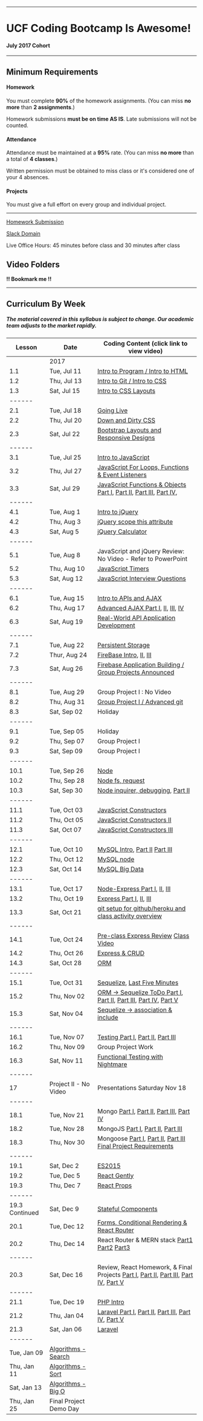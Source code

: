 -----------------------------------------
# UCF Coding Bootcamp Is Awesome!


#### July 2017 Cohort


-----------------------------------------


## Minimum Requirements


#### Homework


You must complete **90%** of the homework assignments. (You can miss **no more** than **2 assignments**.)


Homework submissions **must be on time AS IS**. Late submissions will not be counted.


#### Attendance


Attendance must be maintained at a **95%** rate. (You can miss **no more** than a total of **4 classes**.)


Written permission must be obtained to miss class or it's considered one of your 4 absences.


#### Projects


You must give a full effort on every group and individual project.


-----------------------------------------


[Homework Submission](http://bootcampspot-v2.com)

[Slack Domain](https://ucflm201707fsf2.slack.com/)

Live Office Hours: 45 minutes before class and 30 minutes after class

## Video Folders 
**!! Bookmark me !!**

-----------------------------------------
## Curriculum By Week


##### The material covered in this syllabus is subject to change. Our academic team adjusts to the market rapidly.
|	Lesson	|	Date |	Coding Content (click link to view video)	|	
|	---	|	---	|	---	|
| | 2017 |
|	1.1	|	Tue, Jul 11	|	[Intro to Program / Intro to HTML](https://codingbootcamp.hosted.panopto.com/Panopto/Pages/Viewer.aspx?id=d1efb196-c78f-4a6c-988b-97e2b8a30df5)	|
|	1.2	|	Thu, Jul 13	|	[Intro to Git / Intro to CSS](https://codingbootcamp.hosted.panopto.com/Panopto/Pages/Viewer.aspx?id=b29e8200-66eb-47bd-8b61-10b4b0fedb91)	| 
|	1.3	|	Sat, Jul 15	|	[Intro to CSS Layouts](https://codingbootcamp.hosted.panopto.com/Panopto/Pages/Viewer.aspx?id=7abedbab-3f62-4f99-8e26-a280425fd856)	|
|	------	|
|	2.1	|	Tue, Jul 18	|	[Going Live](https://codingbootcamp.hosted.panopto.com/Panopto/Pages/Viewer.aspx?id=95019ac2-7c29-43fd-b2fa-c4f6592886c4)	|
|	2.2	|	Thu, Jul 20	|	[Down and Dirty CSS](https://codingbootcamp.hosted.panopto.com/Panopto/Pages/Viewer.aspx?id=d35eecf6-7fd6-4ee0-96ce-13e0f59a21e1)	|
|	2.3	|	Sat, Jul 22	|	[Bootstrap Layouts and Responsive Designs](https://codingbootcamp.hosted.panopto.com/Panopto/Pages/Viewer.aspx?id=49e61865-37d1-4f33-bf0e-126f3455c76d)	|
|	------	|
| 3.1 | Tue, Jul 25 | [Intro to JavaScript](https://codingbootcamp.hosted.panopto.com/Panopto/Pages/Viewer.aspx?id=07b96c30-f8c4-4049-8d2f-d4c7d74cbc70) |
| 3.2 | Thu, Jul 27 | [JavaScript For Loops, Functions & Event Listeners](https://codingbootcamp.hosted.panopto.com/Panopto/Pages/Viewer.aspx?id=0f7e9ccc-7fe6-4f63-8a66-65b9002a554e) |
| 3.3 | Sat, Jul 29 | [JavaScript Functions & Objects Part I](https://codingbootcamp.hosted.panopto.com/Panopto/Pages/Viewer.aspx?id=bef5b97a-03d3-45d6-8ca3-c6c44b89f761), [Part II](https://codingbootcamp.hosted.panopto.com/Panopto/Pages/Viewer.aspx?id=4c58c4dc-e4a9-47ae-ac72-d36ed704f1bf), [Part III](https://codingbootcamp.hosted.panopto.com/Panopto/Pages/Viewer.aspx?id=7edece3c-b5e4-4fd0-ab26-51159498247d), [Part IV](https://codingbootcamp.hosted.panopto.com/Panopto/Pages/Viewer.aspx?id=43b87561-c750-48d8-ac82-a73482edcc73), |
|	------ |
| 4.1 | Tue, Aug 1 | [Intro to jQuery](https://codingbootcamp.hosted.panopto.com/Panopto/Pages/Viewer.aspx?id=15f315f7-6ca3-40c7-bcd6-26154fdf15cd) |
| 4.2 | Thu, Aug 3 | [jQuery scope this attribute](https://codingbootcamp.hosted.panopto.com/Panopto/Pages/Viewer.aspx?id=26680e54-bf37-4f04-9289-fa15c245bfe6) |
| 4.3 | Sat, Aug 5 | [jQuery Calculator](https://codingbootcamp.hosted.panopto.com/Panopto/Pages/Viewer.aspx?id=f91a092a-079e-4a4e-ab0b-636cea5310d1) |
|	------	|
| 5.1 | Tue, Aug 8 | JavaScript and jQuery Review: No Video - Refer to PowerPoint |
| 5.2 | Thu, Aug 10 | [JavaScript Timers](https://codingbootcamp.hosted.panopto.com/Panopto/Pages/Viewer.aspx?id=6d726549-4c28-409f-b744-3c67b36bf752) |
| 5.3 | Sat, Aug 12 | [JavaScript Interview Questions](https://codingbootcamp.hosted.panopto.com/Panopto/Pages/Viewer.aspx?id=1f60994b-527a-49cc-88d5-138413cd60f3) |
|	------	|
| 6.1 | Tue, Aug 15 | [Intro to APIs and AJAX](https://codingbootcamp.hosted.panopto.com/Panopto/Pages/Viewer.aspx?id=a6202efd-5484-4ac7-a8cf-17e0b4214a32) |
| 6.2 | Thu, Aug 17 | [Advanced AJAX Part I](https://codingbootcamp.hosted.panopto.com/Panopto/Pages/Viewer.aspx?id=5373d0d1-362b-413c-b9a5-7e4095411bd8), [II](https://codingbootcamp.hosted.panopto.com/Panopto/Pages/Viewer.aspx?id=ac18b87a-8951-4102-b18d-691c26499fa1), [III](https://codingbootcamp.hosted.panopto.com/Panopto/Pages/Viewer.aspx?id=d70b5cd1-2563-44d7-b65f-d21a1ce81d90), [IV](https://codingbootcamp.hosted.panopto.com/Panopto/Pages/Viewer.aspx?id=47328cf5-202c-4005-8d7d-922b8e26a297) |
| 6.3 | Sat, Aug 19 | [Real-World API Application Development](https://codingbootcamp.hosted.panopto.com/Panopto/Pages/Viewer.aspx?id=aa63bea9-89ce-44d0-a2ca-2dd19eb76710) |
|	------	|
| 7.1 | Tue, Aug 22 | [Persistent Storage](https://codingbootcamp.hosted.panopto.com/Panopto/Pages/Viewer.aspx?id=9e5e3ffe-c58f-45e8-b216-608c7642f608) |
| 7.2 | Thur, Aug 24 | [FireBase Intro](https://codingbootcamp.hosted.panopto.com/Panopto/Pages/Viewer.aspx?id=02bbad3b-22c9-4d6c-9c68-975e18c7deae), [II](https://codingbootcamp.hosted.panopto.com/Panopto/Pages/Viewer.aspx?id=3235971c-0250-4c28-add9-9e2fe3bc8b89), [III](https://codingbootcamp.hosted.panopto.com/Panopto/Pages/Viewer.aspx?id=d4ef5c58-e403-4b10-82f4-446e1f110c26) |
| 7.3 | Sat, Aug 26 | [Firebase Application Building / Group Projects Announced](https://codingbootcamp.hosted.panopto.com/Panopto/Pages/Viewer.aspx?id=5f0ca631-5892-4b8b-a09a-14ab208b608d) |
| ------  |
| 8.1 | Tue, Aug 29 | Group Project I : No Video |
| 8.2 | Thu, Aug 31 | [Group Project I / Advanced git](https://codingbootcamp.hosted.panopto.com/Panopto/Pages/Viewer.aspx?id=85b1b2ba-a147-4ce6-b24e-593fffe8a7ba) |
| 8.3 | Sat, Sep 02 | Holiday | |
| ------  |
| 9.1 | Tue, Sep 05 | Holiday | |
| 9.2 | Thu, Sep 07 | Group Project I | |
| 9.3 | Sat, Sep 09 | Group Project I | |
| ------  |
| 10.1 | Tue, Sep 26 | [Node](https://codingbootcamp.hosted.panopto.com/Panopto/Pages/Viewer.aspx?id=796bc791-aef7-4c6a-b27c-04f92b7903bb) | |
| 10.2 | Thu, Sep 28 | [Node fs, request](https://codingbootcamp.hosted.panopto.com/Panopto/Pages/Viewer.aspx?id=9c92843c-dede-4be5-bda8-e095f32996da) |
| 10.3 | Sat, Sep 30 | [Node inquirer, debugging](https://codingbootcamp.hosted.panopto.com/Panopto/Pages/Viewer.aspx?id=a5a89280-5897-489e-bd26-7296477047c7),  [Part II](https://codingbootcamp.hosted.panopto.com/Panopto/Pages/Viewer.aspx?id=27ad4c47-0d3c-46d9-8cae-b2f8fe17f965) |
| ------  |
| 11.1 | Tue, Oct 03 | [JavaScript Constructors](https://codingbootcamp.hosted.panopto.com/Panopto/Pages/Viewer.aspx?id=806a5284-52a8-409f-b208-c8c64836290e) |
| 11.2 | Thu, Oct 05 | [JavaScript Constructors II](https://codingbootcamp.hosted.panopto.com/Panopto/Pages/Viewer.aspx?id=733c228f-d811-44f3-a533-4dfc558b86c6) |
| 11.3 | Sat, Oct 07 | [JavaScript Constructors III](https://codingbootcamp.hosted.panopto.com/Panopto/Pages/Viewer.aspx?id=bb4f0f95-7fe3-42a7-9035-9914306a2765) |
| ------  |
| 12.1 | Tue, Oct 10 | [MySQL Intro](https://codingbootcamp.hosted.panopto.com/Panopto/Pages/Viewer.aspx?id=e7285ef2-f85b-4c30-bb29-fae44057ee8b), [Part II](https://codingbootcamp.hosted.panopto.com/Panopto/Pages/Viewer.aspx?id=f5dd40c3-6917-4a89-b35e-76a40de19774) [Part III](https://codingbootcamp.hosted.panopto.com/Panopto/Pages/Viewer.aspx?id=d2a2d446-e40b-4121-b088-760b5f6f3cd6) |
| 12.2 | Thu, Oct 12 | [MySQL node](https://codingbootcamp.hosted.panopto.com/Panopto/Pages/Viewer.aspx?id=b4bc36c8-798c-4ade-a0b2-f60396027afb) |
| 12.3 | Sat, Oct 14 | [MySQL Big Data](https://codingbootcamp.hosted.panopto.com/Panopto/Pages/Viewer.aspx?id=8a18cf5b-3a88-4e37-afbb-d7d88e7cf6ed) |
| ------  |
| 13.1 | Tue, Oct 17 | [Node-Express Part I](https://codingbootcamp.hosted.panopto.com/Panopto/Pages/Viewer.aspx?id=97372916-43a5-4948-999d-9f3e5211c931), [II](https://codingbootcamp.hosted.panopto.com/Panopto/Pages/Viewer.aspx?id=8b79259f-57e5-457d-8021-a5111922eedb), [III](https://codingbootcamp.hosted.panopto.com/Panopto/Pages/Viewer.aspx?id=15521f7c-7a73-430e-8ae8-d96343d06578) |
| 13.2 | Thu, Oct 19 | [Express Part I](https://codingbootcamp.hosted.panopto.com/Panopto/Pages/Viewer.aspx?id=c3ee09c9-823c-48cb-bc1d-154e9b44f673), [II](https://codingbootcamp.hosted.panopto.com/Panopto/Pages/Viewer.aspx?id=9b597610-2cad-45fd-8f2b-14246038728c), [III](https://codingbootcamp.hosted.panopto.com/Panopto/Pages/Viewer.aspx?id=02bfd1ce-27b6-4e47-b353-3069cedf93a3) |
| 13.3 | Sat, Oct 21 | [git setup for github/heroku and class activity overview](https://codingbootcamp.hosted.panopto.com/Panopto/Pages/Viewer.aspx?id=1d9d1998-d22a-472d-a1f8-84e93145fef7) |
| ------ |
| 14.1 | Tue, Oct 24 | [Pre-class Express Review](https://codingbootcamp.hosted.panopto.com/Panopto/Pages/Viewer.aspx?id=cde5c3b6-d854-44d0-a18c-d70c0761a234) [Class Video](https://codingbootcamp.hosted.panopto.com/Panopto/Pages/Viewer.aspx?id=3e544f1e-617a-4cb6-889c-b5d91b0cb3ef) |
| 14.2 | Thu, Oct 26 | [Express & CRUD](https://codingbootcamp.hosted.panopto.com/Panopto/Pages/Viewer.aspx?id=f3b6875d-a5e0-430d-b940-c51377bf9428) |
| 14.3 | Sat, Oct 28 | [ORM](https://codingbootcamp.hosted.panopto.com/Panopto/Pages/Viewer.aspx?id=f22b98f2-0090-48ea-99b1-23450092d275) |
| ------ |
| 15.1 | Tue, Oct 31 | [Sequelize](https://codingbootcamp.hosted.panopto.com/Panopto/Pages/Viewer.aspx?id=1c6438f4-14c8-46bd-ba5d-cae4297d4a7e), [Last Five Minutes](https://codingbootcamp.hosted.panopto.com/Panopto/Pages/Viewer.aspx?id=90a08670-00b0-44ef-9ca0-c349ec7d05ac) |
| 15.2 | Thu, Nov 02 | [ORM -> Sequelize ToDo Part I](https://codingbootcamp.hosted.panopto.com/Panopto/Pages/Viewer.aspx?id=980e8492-0f2d-453a-b1fc-678059c7bcbf), [Part II](https://codingbootcamp.hosted.panopto.com/Panopto/Pages/Viewer.aspx?id=7cb54ac4-dd23-4693-b883-9c2d05e7fc92), [Part III](https://codingbootcamp.hosted.panopto.com/Panopto/Pages/Viewer.aspx?id=d9ef9f9e-c229-4758-9ac9-8b61ce559b93), [Part IV](https://codingbootcamp.hosted.panopto.com/Panopto/Pages/Viewer.aspx?id=3d5703ae-1322-49a2-bf0e-5c122d626395), [Part V](https://codingbootcamp.hosted.panopto.com/Panopto/Pages/Viewer.aspx?id=aa5d433a-bd92-48c6-9298-326c0dff76e8) |
| 15.3 | Sat, Nov 04 | [Sequelize -> association & include](https://codingbootcamp.hosted.panopto.com/Panopto/Pages/Viewer.aspx?id=259ed3d6-6671-4b5c-adf6-0d384fb6c2b2) |
| ------ |
| 16.1 | Tue, Nov 07 | [Testing Part I](https://codingbootcamp.hosted.panopto.com/Panopto/Pages/Viewer.aspx?id=714e4164-ef7b-41e4-995d-6caa4ac76e8e), [Part II](https://codingbootcamp.hosted.panopto.com/Panopto/Pages/Viewer.aspx?id=f6a87948-298f-402a-aaaa-b5bbac03c6df), [Part III](https://codingbootcamp.hosted.panopto.com/Panopto/Pages/Viewer.aspx?id=c106c648-4178-471a-a802-e70bd8c1717e) |
| 16.2 | Thu, Nov 09 | Group Project Work |
| 16.3 | Sat, Nov 11 | [Functional Testing with Nightmare](https://codingbootcamp.hosted.panopto.com/Panopto/Pages/Viewer.aspx?id=05161206-1416-416f-8ebe-81d9f86d1ce7) |
| ------ |
| 17 | Project II - No Video| Presentations Saturday Nov 18 |
| ------ |
| 18.1 | Tue, Nov 21 | Mongo [Part I](https://codingbootcamp.hosted.panopto.com/Panopto/Pages/Viewer.aspx?id=481a8059-69a6-4afc-9a6b-86d82f1df377), [Part II](https://codingbootcamp.hosted.panopto.com/Panopto/Pages/Viewer.aspx?id=9d504b91-b87f-47d0-ae2f-693d73b2d9c7), [Part III](https://codingbootcamp.hosted.panopto.com/Panopto/Pages/Viewer.aspx?id=4e851b37-fe93-4e70-919e-9fdd69b52c6f), [Part IV](https://codingbootcamp.hosted.panopto.com/Panopto/Pages/Viewer.aspx?id=2ca9858f-cedb-42a1-84ad-acae47108e59) |
| 18.2 | Tue, Nov 28 | MongoJS [Part I](https://codingbootcamp.hosted.panopto.com/Panopto/Pages/Viewer.aspx?id=2f79aff8-156e-4c75-b2b4-5349726db05d), [Part II](https://codingbootcamp.hosted.panopto.com/Panopto/Pages/Viewer.aspx?id=332c5112-579b-47a9-906b-a0cbcb8caf37), [Part III](https://codingbootcamp.hosted.panopto.com/Panopto/Pages/Viewer.aspx?id=e2b7d2e3-ed05-4951-be5f-6a22b7a44033) |
| 18.3 | Thu, Nov 30 | Mongoose [Part I](https://codingbootcamp.hosted.panopto.com/Panopto/Pages/Viewer.aspx?id=705e0bba-129b-45ed-bc31-a80f318412f5), [Part II](https://codingbootcamp.hosted.panopto.com/Panopto/Pages/Viewer.aspx?id=add88634-2c9a-4f35-b012-f3f4f84ff100), [Part III](https://codingbootcamp.hosted.panopto.com/Panopto/Pages/Viewer.aspx?id=da8a9488-436f-4bec-8454-925e71141409) [Final Project Requirements](https://github.com/UCF-Coding-Boot-Camp/2017-07-LM-Class-Repository-FSF/blob/master/resources/Final_Project_Requirements.md) |
| ------ |
| 19.1 | Sat, Dec 2 | [ES2015](https://codingbootcamp.hosted.panopto.com/Panopto/Pages/Viewer.aspx?id=617ead54-4d4a-4e7e-9342-1643ae43b022) |
| 19.2 | Tue, Dec 5 | [React Gently](https://codingbootcamp.hosted.panopto.com/Panopto/Pages/Viewer.aspx?id=4671444b-f111-4e4e-85d5-93e22da65947) |
| 19.3 | Thu, Dec 7 | [React Props](https://codingbootcamp.hosted.panopto.com/Panopto/Pages/Viewer.aspx?id=0573222c-5452-4844-9459-22030dc2964f) |
| ------ |
| 19.3 Continued | Sat, Dec 9 | [Stateful Components](https://codingbootcamp.hosted.panopto.com/Panopto/Pages/Viewer.aspx?id=fdc66336-1f38-402e-ae7f-33b996bddeb1) |
| 20.1 | Tue, Dec 12 | [Forms, Conditional Rendering & React Router](https://codingbootcamp.hosted.panopto.com/Panopto/Pages/Viewer.aspx?id=6d0ee479-0fe4-4b3d-86e1-f3ccd0a4d279) |
| 20.2 | Thu, Dec 14 | React Router & MERN stack [Part1](https://codingbootcamp.hosted.panopto.com/Panopto/Pages/Viewer.aspx?id=fd7a7e37-3ae3-4e54-b93e-2adad055489b) [Part2](https://codingbootcamp.hosted.panopto.com/Panopto/Pages/Viewer.aspx?id=14735bfd-0d4c-42cd-b62b-c1256784b3e8) [Part3](https://codingbootcamp.hosted.panopto.com/Panopto/Pages/Viewer.aspx?id=f0f5939e-0708-46a7-b160-2e62cf88ee11) |
| ------ |
| 20.3 | Sat, Dec 16 |  Review, React Homework, & Final Projects [Part I](https://codingbootcamp.hosted.panopto.com/Panopto/Pages/Viewer.aspx?id=803b363d-f4ef-419d-a705-3484a9da6560), [Part II](https://codingbootcamp.hosted.panopto.com/Panopto/Pages/Viewer.aspx?id=017c8c3d-7aba-4690-a245-d5521a7fcf6c), [Part III](https://codingbootcamp.hosted.panopto.com/Panopto/Pages/Viewer.aspx?id=b42bcb9b-f0b2-43fa-8b16-8b9d80559bde), [Part IV](https://codingbootcamp.hosted.panopto.com/Panopto/Pages/Viewer.aspx?id=43ba22dd-2c6b-4390-bac0-1adeae955439), [Part V](https://codingbootcamp.hosted.panopto.com/Panopto/Pages/Viewer.aspx?id=7ae908ab-5fe8-43d9-b707-c401a814f82a) |
| ------ |
| 21.1 | Tue, Dec 19 | [PHP Intro](https://codingbootcamp.hosted.panopto.com/Panopto/Pages/Viewer.aspx?id=06163b98-a21f-498e-b973-07142737e4d9) |
| 21.2 | Thu, Jan 04 | [Laravel Part I](https://codingbootcamp.hosted.panopto.com/Panopto/Pages/Viewer.aspx?id=a928730e-1f6b-4c13-8cc4-a85e0186419d), [Part II](https://codingbootcamp.hosted.panopto.com/Panopto/Pages/Viewer.aspx?id=575463ac-5ef8-4cfa-bf8b-a85f0004abe6), [Part III](https://codingbootcamp.hosted.panopto.com/Panopto/Pages/Viewer.aspx?id=5a82013a-5264-44b8-9833-a85f00102109), [Part IV](https://codingbootcamp.hosted.panopto.com/Panopto/Pages/Viewer.aspx?id=05e620e8-97de-4008-ad00-a85f00185f7b), [Part V](https://codingbootcamp.hosted.panopto.com/Panopto/Pages/Viewer.aspx?id=3dd5d00e-3470-4a09-ab5e-a85f002100a9) |
| 21.3 | Sat, Jan 06 | [Laravel](https://codingbootcamp.hosted.panopto.com/Panopto/Pages/Viewer.aspx?id=b4331d32-ac22-4088-8fe1-a86000e9596d) |
| ------ |
| Tue, Jan 09 | [Algorithms - Search](https://codingbootcamp.hosted.panopto.com/Panopto/Pages/Viewer.aspx?id=586db648-3d5d-4590-9429-a86301834573) |
| Thu, Jan 11 | [Algorithms - Sort](https://codingbootcamp.hosted.panopto.com/Panopto/Pages/Viewer.aspx?id=dc559410-4995-43d0-8dbb-a865018b3117) |
| Sat, Jan 13 | [Algorithms - Big O](https://codingbootcamp.hosted.panopto.com/Panopto/Pages/Viewer.aspx?id=e2c98a24-a592-44d2-94ea-a86700eb0dc5) |
| Thu, Jan 25 | Final Project Demo Day |
